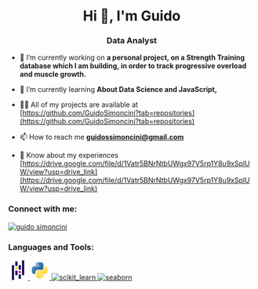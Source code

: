 <h1 align="center">Hi 👋, I'm Guido</h1>
<h3 align="center">Data Analyst</h3>

- 🔭 I’m currently working on **a personal project, on a Strength Training database which I am building, in order to track progressive overload and muscle growth.**

- 🌱 I’m currently learning **About Data Science and JavaScript,**

- 👨‍💻 All of my projects are available at [https://github.com/GuidoSimoncini?tab=repositories](https://github.com/GuidoSimoncini?tab=repositories)

- 📫 How to reach me **guidossimoncini@gmail.com**

- 📄 Know about my experiences [https://drive.google.com/file/d/1Vatr5BNrNtbUWgx97V5rp1Y8u9xSplUW/view?usp=drive_link](https://drive.google.com/file/d/1Vatr5BNrNtbUWgx97V5rp1Y8u9xSplUW/view?usp=drive_link)

<h3 align="left">Connect with me:</h3>
<p align="left">
<a href="https://linkedin.com/in/guido simoncini" target="blank"><img align="center" src="https://raw.githubusercontent.com/rahuldkjain/github-profile-readme-generator/master/src/images/icons/Social/linked-in-alt.svg" alt="guido simoncini" height="30" width="40" /></a>
</p>

<h3 align="left">Languages and Tools:</h3>
<p align="left"> <a href="https://pandas.pydata.org/" target="_blank" rel="noreferrer"> <img src="https://raw.githubusercontent.com/devicons/devicon/2ae2a900d2f041da66e950e4d48052658d850630/icons/pandas/pandas-original.svg" alt="pandas" width="40" height="40"/> </a> <a href="https://www.python.org" target="_blank" rel="noreferrer"> <img src="https://raw.githubusercontent.com/devicons/devicon/master/icons/python/python-original.svg" alt="python" width="40" height="40"/> </a> <a href="https://scikit-learn.org/" target="_blank" rel="noreferrer"> <img src="https://upload.wikimedia.org/wikipedia/commons/0/05/Scikit_learn_logo_small.svg" alt="scikit_learn" width="40" height="40"/> </a> <a href="https://seaborn.pydata.org/" target="_blank" rel="noreferrer"> <img src="https://seaborn.pydata.org/_images/logo-mark-lightbg.svg" alt="seaborn" width="40" height="40"/> </a> </p>
